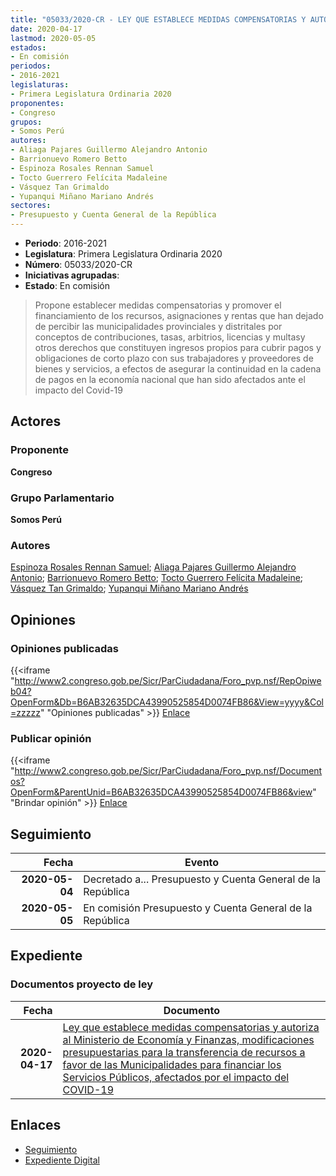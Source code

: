 ```yaml
---
title: "05033/2020-CR - LEY QUE ESTABLECE MEDIDAS COMPENSATORIAS Y AUTORIZA AL MINISTERIO DE ECONOMÍA Y FINANZAS DE REALIZAR MODIFICACIONES PRESUPUESTARIAS PARA LA TRANSFERENCIA DE RECURSOS A FAVOR DE LAS MUNICIPALIDADES PARA FINANCIAR LOS SERVICIOS PÚBLICOS AFECTADOS ANTE EL IMPACTO DEL COVID-19"
date: 2020-04-17
lastmod: 2020-05-05
estados:
- En comisión
periodos:
- 2016-2021
legislaturas:
- Primera Legislatura Ordinaria 2020
proponentes:
- Congreso
grupos:
- Somos Perú
autores:
- Aliaga Pajares Guillermo Alejandro Antonio
- Barrionuevo Romero Betto
- Espinoza Rosales Rennan Samuel
- Tocto Guerrero Felícita Madaleine
- Vásquez Tan Grimaldo
- Yupanqui Miñano Mariano Andrés
sectores:
- Presupuesto y Cuenta General de la República
---
```

- **Periodo**: 2016-2021
- **Legislatura**: Primera Legislatura Ordinaria 2020
- **Número**: 05033/2020-CR
- **Iniciativas agrupadas**: 
- **Estado**: En comisión

> Propone establecer medidas compensatorias y promover el financiamiento de los recursos, asignaciones y rentas que han dejado de percibir las municipalidades provinciales y distritales por conceptos de contribuciones, tasas, arbitrios, licencias y multasy otros derechos que constituyen ingresos propios para cubrir pagos y obligaciones de corto plazo con sus trabajadores y proveedores de bienes y servicios, a efectos de asegurar la continuidad en la cadena de pagos en la economía nacional que han sido afectados ante el impacto del Covid-19


## Actores

### Proponente

**Congreso**

### Grupo Parlamentario

**Somos Perú**

### Autores

[Espinoza Rosales Rennan Samuel](mailto:mailto:respinoza@congreso.gob.pe); [Aliaga Pajares Guillermo Alejandro Antonio](mailto:mailto:galiaga@congreso.gob.pe); [Barrionuevo Romero Betto](mailto:mailto:bbarrionuevo@congreso.gob.pe); [Tocto Guerrero Felícita Madaleine](mailto:mailto:ftocto@congreso.gob.pe); [Vásquez Tan Grimaldo](mailto:mailto:gvasquez@congreso.gob.pe); [Yupanqui Miñano Mariano Andrés](mailto:mailto:myupanqui@congreso.gob.pe)

## Opiniones

### Opiniones publicadas

{{<iframe "http://www2.congreso.gob.pe/Sicr/ParCiudadana/Foro_pvp.nsf/RepOpiweb04?OpenForm&Db=B6AB32635DCA43990525854D0074FB86&View=yyyy&Col=zzzzz" "Opiniones publicadas" >}}
[Enlace](http://www2.congreso.gob.pe/Sicr/ParCiudadana/Foro_pvp.nsf/RepOpiweb04?OpenForm&Db=B6AB32635DCA43990525854D0074FB86&View=yyyy&Col=zzzzz)

### Publicar opinión

{{<iframe "http://www2.congreso.gob.pe/Sicr/ParCiudadana/Foro_pvp.nsf/Documentos?OpenForm&ParentUnid=B6AB32635DCA43990525854D0074FB86&view" "Brindar opinión" >}}
[Enlace](http://www2.congreso.gob.pe/Sicr/ParCiudadana/Foro_pvp.nsf/Documentos?OpenForm&ParentUnid=B6AB32635DCA43990525854D0074FB86&view)


## Seguimiento

| Fecha | Evento |
|------:|--------|
| **2020-05-04** | Decretado a... Presupuesto y Cuenta General de la República |
| **2020-05-05** | En comisión Presupuesto y Cuenta General de la República |

## Expediente

### Documentos proyecto de ley

| Fecha | Documento |
|------:|-----------|
| **2020-04-17** | [Ley que establece medidas compensatorias y autoriza al Ministerio de Economía y Finanzas, modificaciones presupuestarias para la transferencia de recursos a favor de las Municipalidades para financiar los Servicios Públicos, afectados por el impacto del COVID-19](http://www.leyes.congreso.gob.pe/Documentos/2016_2021/Proyectos_de_Ley_y_de_Resoluciones_Legislativas/PL05033_20200417.pdf) |

## Enlaces

- [Seguimiento](http://www2.congreso.gob.pe/Sicr/TraDocEstProc/CLProLey2016.nsf/f7fff46988ca05b1052578e100829cc7/b8f143831ed4adb70525854d0077957b?OpenDocument)
- [Expediente Digital](http://www2.congreso.gob.pe/Sicr/TraDocEstProc/Expvirt_2011.nsf/visbusqptramdoc1621/05033?opendocument)

